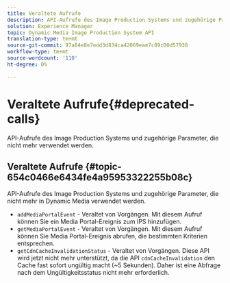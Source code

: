 ```yaml
---
title: Veraltete Aufrufe
description: API-Aufrufe des Image Production Systems und zugehörige Parameter, die nicht mehr in Dynamic Media verwendet werden.
solution: Experience Manager
topic: Dynamic Media Image Production System API
translation-type: tm+mt
source-git-commit: 97a84e8e7edd3d834ca42069eae7c09c00d57938
workflow-type: tm+mt
source-wordcount: '110'
ht-degree: 0%

---
```



# Veraltete Aufrufe{#deprecated-calls}

API-Aufrufe des Image Production Systems und zugehörige Parameter, die nicht mehr verwendet werden.

## Veraltete Aufrufe {#topic-654c0466e6434fe4a95953322255b08c}

API-Aufrufe des Image Production Systems und zugehörige Parameter, die nicht mehr in Dynamic Media verwendet werden.

* `addMediaPortalEvent` - Veraltet von Vorgängen. Mit diesem Aufruf können Sie ein Media Portal-Ereignis zum IPS hinzufügen.
* `getMediaPortalEvent` - Veraltet von Vorgängen. Mit diesem Aufruf können Sie Media Portal-Ereignis abrufen, die bestimmten Kriterien entsprechen.
* `getCdnCacheInvalidationStatus` - Veraltet von Vorgängen. Diese API wird jetzt nicht mehr unterstützt, da die API `cdnCacheInvalidation` den Cache fast sofort ungültig macht (~5 Sekunden). Daher ist eine Abfrage nach dem Ungültigkeitsstatus nicht mehr erforderlich.


